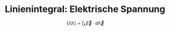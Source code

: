# Linienintegral: Elektrische Spannung

$$
U(\lambda) = \int_{\lambda} \overrightarrow{E} 
\cdot
d
\overrightarrow{\lambda}
$$